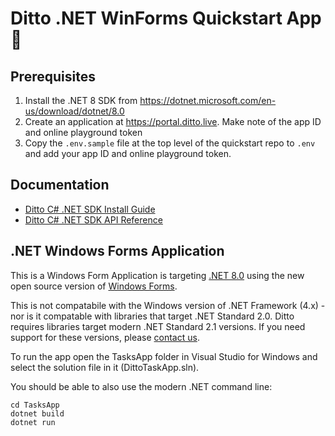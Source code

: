 # Ditto .NET WinForms Quickstart App 🚀


## Prerequisites

1. Install the .NET 8 SDK from <https://dotnet.microsoft.com/en-us/download/dotnet/8.0>
2. Create an application at <https://portal.ditto.live>. Make note of the app ID and online playground token
3. Copy the `.env.sample` file at the top level of the quickstart repo to `.env` and add your app ID and online playground token.


## Documentation

- [Ditto C# .NET SDK Install Guide](https://docs.ditto.live/install-guides/c-sharp)
- [Ditto C# .NET SDK API Reference](https://software.ditto.live/dotnet/Ditto/4.10.1/api-reference/)


## .NET Windows Forms Application 

This is a Windows Form Application is targeting [.NET 8.0](https://learn.microsoft.com/en-us/dotnet/desktop/winforms/whats-new/net80?view=netdesktop-9.0) using the new open source version of [Windows Forms](https://learn.microsoft.com/en-us/dotnet/desktop/winforms/overview/).  

This is not compatabile with the Windows version of .NET Framework (4.x) - nor is it compatable with libraries that target .NET Standard 2.0.   Ditto requires libraries target modern .NET Standard 2.1 versions. If you need support for these versions, please [contact us](https://www.ditto.com/schedule-a-demo).

To run the app open the TasksApp folder in Visual Studio for Windows and select the solution file in it (DittoTaskApp.sln).  

You should be able to also use the modern .NET command line:
```
cd TasksApp 
dotnet build
dotnet run
```
